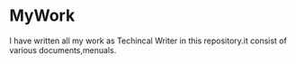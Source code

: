 # MyWork
I have written all my work as Techincal Writer in this repository.it consist of various documents,menuals.
